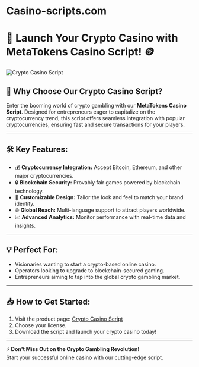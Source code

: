 # Casino-scripts.com


# 🎰 Launch Your Crypto Casino with MetaTokens Casino Script! 🪙

![Crypto Casino Script](https://casino-scripts.com/wp-content/uploads/2024/09/Metatokens-Casino.png)

## 🚀 Why Choose Our Crypto Casino Script?

Enter the booming world of crypto gambling with our **MetaTokens Casino Script**. Designed for entrepreneurs eager to capitalize on the cryptocurrency trend, this script offers seamless integration with popular cryptocurrencies, ensuring fast and secure transactions for your players.

---

## 🛠 Key Features:

- 💰 **Cryptocurrency Integration:** Accept Bitcoin, Ethereum, and other major cryptocurrencies.
- 🔒 **Blockchain Security:** Provably fair games powered by blockchain technology.
- 🎨 **Customizable Design:** Tailor the look and feel to match your brand identity.
- 🌐 **Global Reach:** Multi-language support to attract players worldwide.
- 📈 **Advanced Analytics:** Monitor performance with real-time data and insights.

---

## 💡 Perfect For:

- Visionaries wanting to start a crypto-based online casino.
- Operators looking to upgrade to blockchain-secured gaming.
- Entrepreneurs aiming to tap into the global crypto gambling market.

---

## 📥 How to Get Started:

1. Visit the product page: [Crypto Casino Script](https://www.casino-scripts.com/product/metatokens/)
2. Choose your license.
3. Download the script and launch your crypto casino today!

---

⚡️ **Don't Miss Out on the Crypto Gambling Revolution!**  
Start your successful online casino with our cutting-edge script.


